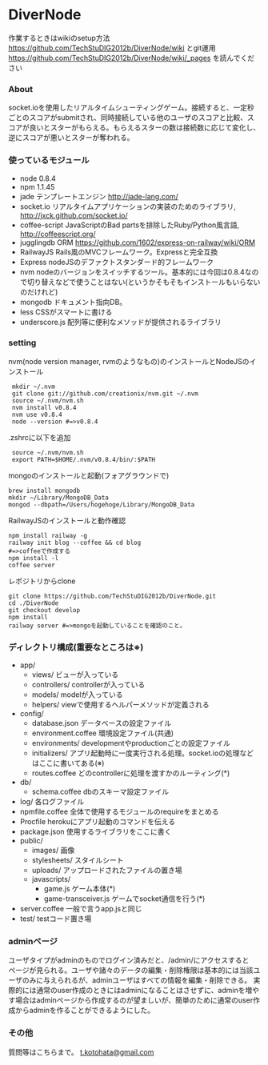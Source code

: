 DiverNode
=========
作業するときはwikiのsetup方法 https://github.com/TechStuDIG2012b/DiverNode/wiki
とgit運用 https://github.com/TechStuDIG2012b/DiverNode/wiki/_pages
を読んでください

### About
socket.ioを使用したリアルタイムシューティングゲーム。接続すると、一定秒ごとのスコアがsubmitされ、同時接続している他のユーザのスコアと比較、スコアが良いとスターがもらえる。もらえるスターの数は接続数に応じて変化し、逆にスコアが悪いとスターが奪われる。

### 使っているモジュール
* node 0.8.4
* npm 1.1.45
* jade テンプレートエンジン http://jade-lang.com/
* socket.io     リアルタイムアプリケーションの実装のためのライブラリ, http://jxck.github.com/socket.io/
* coffee-script     JavaScriptのBad partsを排除したRuby/Python風言語, http://coffeescript.org/
* jugglingdb    ORM  https://github.com/1602/express-on-railway/wiki/ORM
* RailwayJS     Rails風のMVCフレームワーク。Expressと完全互換
* Express    nodeJSのデファクトスタンダード的フレームワーク
* nvm        nodeのバージョンをスイッチするツール。基本的には今回は0.8.4なので切り替えなどで使うことはない(というかそもそもインストールもいらないのだけれど)
* mongodb    ドキュメント指向DB。
* less CSSがスマートに書ける
* underscore.js 配列等に便利なメソッドが提供されるライブラリ

### setting
nvm(node version manager, rvmのようなもの)のインストールとNodeJSのインストール
     
     mkdir ~/.nvm
     git clone git://github.com/creationix/nvm.git ~/.nvm
     source ~/.nvm/nvm.sh
     nvm install v0.8.4
     nvm use v0.8.4
     node --version #=>v0.8.4

.zshrcに以下を追加
     
     source ~/.nvm/nvm.sh
     export PATH=$HOME/.nvm/v0.8.4/bin/:$PATH

mongoのインストールと起動(フォアグラウンドで)

    brew install mongodb
    mkdir ~/Library/MongoDB_Data
    mongod --dbpath=/Users/hogehoge/Library/MongoDB_Data

RailwayJSのインストールと動作確認

    npm install railway -g
    railway init blog --coffee && cd blog
    #=>coffeeで作成する
    npm install -l
    coffee server

レポジトリからclone

    git clone https://github.com/TechStuDIG2012b/DiverNode.git
    cd ./DiverNode
    git checkout develop
    npm install
    railway server #=>mongoを起動していることを確認のこと。


### ディレクトリ構成(重要なところは※)
* app/
	* views/ ビューが入っている
	* controllers/ controllerが入っている
	* models/ modelが入っている
	* helpers/ viewで使用するヘルパーメソッドが定義される
* config/
	* database.json データベースの設定ファイル
	* environment.coffee 環境設定ファイル(共通)
	* environments/ developmentやproductionごとの設定ファイル
	* initializers/ アプリ起動時に一度実行される処理。socket.ioの処理などはここに書いてある(※)
	* routes.coffee どのcontrollerに処理を渡すかのルーティング(*)
* db/
	* schema.coffee dbのスキーマ設定ファイル
* log/ 各ログファイル
* npmfile.coffee 全体で使用するモジュールのrequireをまとめる
* Procfile herokuにアプリ起動のコマンドを伝える
* package.json 使用するライブラリをここに書く
* public/
	* images/ 画像
	* stylesheets/ スタイルシート
	* uploads/ アップロードされたファイルの置き場
	* javascripts/
		* game.js ゲーム本体(*)
		* game-transceiver.js ゲームでsocket通信を行う(*)
* server.coffee 一般で言うapp.jsと同じ
* test/ testコード置き場

### adminページ
ユーザタイプがadminのものでログイン済みだと、/admin/にアクセスすると  
ページが見られる。ユーザや諸々のデータの編集・削除権限は基本的には当該ユーザのみに与えられるが、adminユーザはすべての情報を編集・削除できる。
実際的には通常のuser作成のときにはadminになることはさせずに、adminを増やす場合はadminページから作成するのが望ましいが、簡単のために通常のuser作成からadminを作ることができるようにした。

### その他
質問等はこちらまで。 <t.kotohata@gmail.com>

